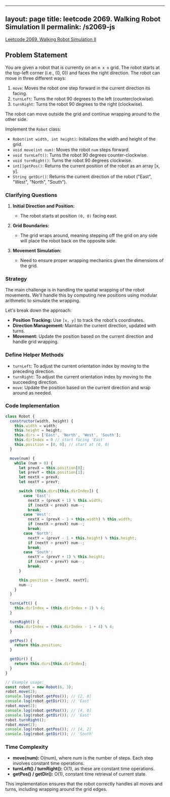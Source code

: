 
---
layout: page
title: leetcode 2069. Walking Robot Simulation II
permalink: /s2069-js
---
[Leetcode 2069. Walking Robot Simulation II](https://algoadvance.github.io/algoadvance/l2069)
## Problem Statement

You are given a robot that is currently on an `m x n` grid. The robot starts at the top-left corner (i.e., (0, 0)) and faces the right direction. The robot can move in three different ways:

1. `move`: Moves the robot one step forward in the current direction its facing.
2. `turnLeft`: Turns the robot 90 degrees to the left (counterclockwise).
3. `turnRight`: Turns the robot 90 degrees to the right (clockwise).

The robot can move outside the grid and continue wrapping around to the other side.

Implement the `Robot` class:

- `Robot(int width, int height)`: Initializes the width and height of the grid.
- `void move(int num)`: Moves the robot `num` steps forward.
- `void turnLeft()`: Turns the robot 90 degrees counter-clockwise.
- `void turnRight()`: Turns the robot 90 degrees clockwise.
- `int[]getPos()`: Returns the current position of the robot as an array [x, y].
- `String getDir()`: Returns the current direction of the robot ("East", "West", "North", "South").

### Clarifying Questions

1. **Initial Direction and Position:**
   - The robot starts at position `(0, 0)` facing east.

2. **Grid Boundaries:**
   - The grid wraps around, meaning stepping off the grid on any side will place the robot back on the opposite side.

3. **Movement Simulation:**
   - Need to ensure proper wrapping mechanics given the dimensions of the grid.

### Strategy

The main challenge is in handling the spatial wrapping of the robot movements. We'll handle this by computing new positions using modular arithmetic to simulate the wrapping.

Let's break down the approach:

- **Position Tracking:** Use `[x, y]` to track the robot's coordinates.
- **Direction Management:** Maintain the current direction, updated with turns.
- **Movement:** Update the position based on the current direction and handle grid wrapping.
  
### Define Helper Methods

- `turnLeft`: To adjust the current orientation index by moving to the preceding direction.
- `turnRight`: To adjust the current orientation index by moving to the succeeding direction.
- `move`: Update the position based on the current direction and wrap around as needed.

### Code Implementation

```javascript
class Robot {
  constructor(width, height) {
    this.width = width;
    this.height = height;
    this.dirs = ['East', 'North', 'West', 'South'];
    this.dirIndex = 0 // start facing 'East'
    this.position = [0, 0]; // start at (0, 0)
  }

  move(num) {
    while (num > 0) {
      let prevX = this.position[0];
      let prevY = this.position[1];
      let nextX = prevX;
      let nextY = prevY;

      switch (this.dirs[this.dirIndex]) {
        case 'East':
          nextX = (prevX + 1) % this.width;
          if (nextX < prevX) num--;  
          break;
        case 'West':
          nextX = (prevX - 1 + this.width) % this.width;
          if (nextX > prevX) num--;
          break;
        case 'North':
          nextY = (prevY - 1 + this.height) % this.height;
          if (nextY > prevY) num--;
          break;
        case 'South':
          nextY = (prevY + 1) % this.height;
          if (nextY < prevY) num--;
          break;
      }

      this.position = [nextX, nextY];
      num--;
    }
  }

  turnLeft() {
    this.dirIndex = (this.dirIndex + 1) % 4;
  }

  turnRight() {
    this.dirIndex = (this.dirIndex - 1 + 4) % 4;
  }

  getPos() {
    return this.position;
  }

  getDir() {
    return this.dirs[this.dirIndex];
  }
}

// Example usage:
const robot = new Robot(6, 3);
robot.move(2);
console.log(robot.getPos()); // [2, 0]
console.log(robot.getDir()); // 'East'
robot.move(2);
console.log(robot.getPos()); // [4, 0]
console.log(robot.getDir()); // 'East'
robot.turnRight();
robot.move(2);
console.log(robot.getPos()); // [4, 2]
console.log(robot.getDir()); // 'South'
```

### Time Complexity

- **move(num):** O(num), where num is the number of steps. Each step involves constant time operations.
- **turnLeft() / turnRight():** O(1), as these are constant time operations.
- **getPos() / getDir():** O(1), constant time retrieval of current state.

This implementation ensures that the robot correctly handles all moves and turns, including wrapping around the grid edges.
